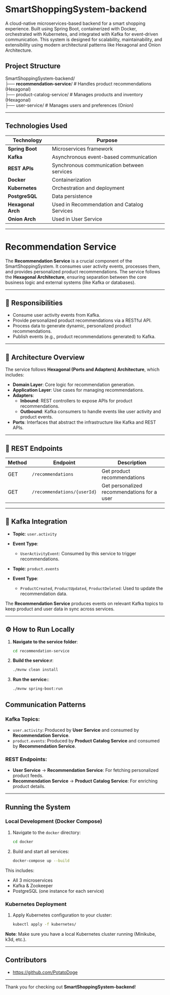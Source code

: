 SmartShoppingSystem-backend
===========================

A cloud-native microservices-based backend for a smart shopping experience. Built using Spring Boot, containerized with Docker, orchestrated with Kubernetes, and integrated with Kafka for event-driven communication. This system is designed for scalability, maintainability, and extensibility using modern architectural patterns like Hexagonal and Onion Architecture.

Project Structure
-----------------

SmartShoppingSystem-backend/\
├── **recommendation-service**/    # Handles product recommendations (Hexagonal)\
├── product-catalog-service/   # Manages products and inventory (Hexagonal)\
├── user-service/              # Manages users and preferences (Onion)

---

## Technologies Used

| Technology           | Purpose                                      |
|----------------------|----------------------------------------------|
| **Spring Boot**      | Microservices framework                      |
| **Kafka**            | Asynchronous event-based communication       |
| **REST APIs**        | Synchronous communication between services   |
| **Docker**           | Containerization                              |
| **Kubernetes**       | Orchestration and deployment                 |
| **PostgreSQL**       | Data persistence                             |
| **Hexagonal Arch**   | Used in Recommendation and Catalog Services  |
| **Onion Arch**       | Used in User Service                         |

---
# Recommendation Service

The **Recommendation Service** is a crucial component of the SmartShoppingSystem. It consumes user activity events, processes them, and provides personalized product recommendations. The service follows the **Hexagonal Architecture**, ensuring separation between the core business logic and external systems (like Kafka or databases).

---

## 🧠 Responsibilities

- Consume user activity events from Kafka.
- Provide personalized product recommendations via a RESTful API.
- Process data to generate dynamic, personalized product recommendations.
- Publish events (e.g., product recommendations generated) to Kafka.

---

## 🧱 Architecture Overview

The service follows **Hexagonal (Ports and Adapters) Architecture**, which includes:

- **Domain Layer**: Core logic for recommendation generation.
- **Application Layer**: Use cases for managing recommendations.
- **Adapters**:
    - **Inbound**: REST controllers to expose APIs for product recommendations.
    - **Outbound**: Kafka consumers to handle events like user activity and product events.
- **Ports**: Interfaces that abstract the infrastructure like Kafka and REST APIs.

---

## 📡 REST Endpoints

| Method | Endpoint               | Description                        |
|--------|------------------------|------------------------------------|
| GET    | `/recommendations`      | Get product recommendations        |
| GET    | `/recommendations/{userId}` | Get personalized recommendations for a user |

---

## 🔄 Kafka Integration

- **Topic**: `user.activity`
- **Event Type**:
    - `UserActivityEvent`: Consumed by this service to trigger recommendations.

- **Topic**: `product.events`
- **Event Type**:
    - `ProductCreated`, `ProductUpdated`, `ProductDeleted`: Used to update the recommendation data.

The **Recommendation Service** produces events on relevant Kafka topics to keep product and user data in sync across services.

---

## ⚙️ How to Run Locally

1. **Navigate to the service folder**:
   ```bash
   cd recommendation-service


1. **Build the service:r**:
   ```bash
   ./mvnw clean install

1. **Run the service:**:
   ```bash
   ./mvnw spring-boot:run


## Communication Patterns

### Kafka Topics:
- `user.activity`: Produced by **User Service** and consumed by **Recommendation Service**.
- `product.events`: Produced by **Product Catalog Service** and consumed by **Recommendation Service**.

### REST Endpoints:
- **User Service** → **Recommendation Service**: For fetching personalized product feeds.
- **Recommendation Service** → **Product Catalog Service**: For enriching product details.

---

## Running the System

### Local Development (Docker Compose)

1. Navigate to the `docker` directory:
    ```bash
    cd docker
    ```

2. Build and start all services:
    ```bash
    docker-compose up --build
    ```

This includes:
- All 3 microservices
- Kafka & Zookeeper
- PostgreSQL (one instance for each service)

### Kubernetes Deployment

1. Apply Kubernetes configuration to your cluster:
    ```bash
    kubectl apply -f kubernetes/
    ```

**Note**: Make sure you have a local Kubernetes cluster running (Minikube, k3d, etc.).

---

## Contributors

- https://github.com/PotatoDoge

---

Thank you for checking out **SmartShoppingSystem-backend**!
